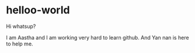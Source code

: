 # helloo-world

Hi whatsup?

I am Aastha and I am working very hard to learn github.
And Yan nan is here to help me.
